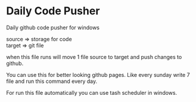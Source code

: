 # Daily Code Pusher
 Daily github code pusher for windows

source  =>  storage for code	
target  =>  git file 

when this file runs will move 1 file source to target and push changes to github.

You can use this for better looking github pages. Like every sunday write 7 file and run this command every day. 

For run this file automatically you can use tash scheduler in windows.
